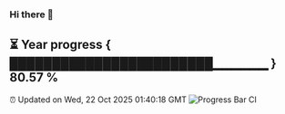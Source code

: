 ### Hi there 👋
⏳ Year progress { ████████████████████████▁▁▁▁▁▁ } 80.57 %
---
⏰ Updated on Wed, 22 Oct 2025 01:40:18 GMT
![Progress Bar CI](https://github.com/liununu/liununu/workflows/Progress%20Bar%20CI/badge.svg)
